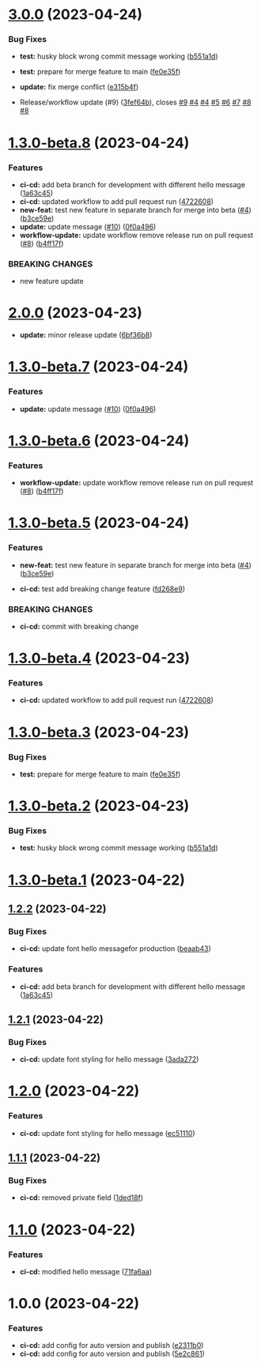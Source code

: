 # [3.0.0](https://github.com/habibadeku-cpi/auto-pub-ver-lib-poc/compare/v2.0.0...v3.0.0) (2023-04-24)


### Bug Fixes

* **test:** husky block wrong commit  message working ([b551a1d](https://github.com/habibadeku-cpi/auto-pub-ver-lib-poc/commit/b551a1d3b32d624e1d45eeab95076c977ed5a793))
* **test:** prepare for merge feature to main ([fe0e35f](https://github.com/habibadeku-cpi/auto-pub-ver-lib-poc/commit/fe0e35f2d90385970c2c19beedf5a2c690a9247b))
* **update:** fix merge conflict ([e315b4f](https://github.com/habibadeku-cpi/auto-pub-ver-lib-poc/commit/e315b4f5f84cbb9468c9e5b82d00d30af67c23d5))


* Release/workflow update (#9) ([3fef64b](https://github.com/habibadeku-cpi/auto-pub-ver-lib-poc/commit/3fef64b86d7f2e305fc0704defffebc04363e06a)), closes [#9](https://github.com/habibadeku-cpi/auto-pub-ver-lib-poc/issues/9) [#4](https://github.com/habibadeku-cpi/auto-pub-ver-lib-poc/issues/4) [#4](https://github.com/habibadeku-cpi/auto-pub-ver-lib-poc/issues/4) [#5](https://github.com/habibadeku-cpi/auto-pub-ver-lib-poc/issues/5) [#6](https://github.com/habibadeku-cpi/auto-pub-ver-lib-poc/issues/6) [#7](https://github.com/habibadeku-cpi/auto-pub-ver-lib-poc/issues/7) [#8](https://github.com/habibadeku-cpi/auto-pub-ver-lib-poc/issues/8) [#8](https://github.com/habibadeku-cpi/auto-pub-ver-lib-poc/issues/8)
# [1.3.0-beta.8](https://github.com/habibadeku-cpi/auto-pub-ver-lib-poc/compare/v1.3.0-beta.7...v1.3.0-beta.8) (2023-04-24)


### Features

* **ci-cd:** add beta branch for development with different hello message ([1a63c45](https://github.com/habibadeku-cpi/auto-pub-ver-lib-poc/commit/1a63c450d095b8f521b57a59eef288f9011edec9))
* **ci-cd:** updated workflow to add pull request run ([4722608](https://github.com/habibadeku-cpi/auto-pub-ver-lib-poc/commit/4722608bb1ef54fd481e9a7855c00cfcc7195df4))
* **new-feat:** test new feature in separate branch for merge into beta ([#4](https://github.com/habibadeku-cpi/auto-pub-ver-lib-poc/issues/4)) ([b3ce59e](https://github.com/habibadeku-cpi/auto-pub-ver-lib-poc/commit/b3ce59e2207f72355c380b36432b0344404eb69a))
* **update:** update message ([#10](https://github.com/habibadeku-cpi/auto-pub-ver-lib-poc/issues/10)) ([0f0a496](https://github.com/habibadeku-cpi/auto-pub-ver-lib-poc/commit/0f0a496dd48cb41a21ceac4ee02ea0da20259dcb))
* **workflow-update:** update workflow remove release run  on pull request ([#8](https://github.com/habibadeku-cpi/auto-pub-ver-lib-poc/issues/8)) ([b4ff17f](https://github.com/habibadeku-cpi/auto-pub-ver-lib-poc/commit/b4ff17f67409f533e46b3ad5fd3b814450ebdc93))


### BREAKING CHANGES

* new feature update

# [2.0.0](https://github.com/habibadeku-cpi/auto-pub-ver-lib-poc/compare/v1.2.2...v2.0.0) (2023-04-23)
* **update:** minor release update ([6bf36b8](https://github.com/habibadeku-cpi/auto-pub-ver-lib-poc/commit/6bf36b85524d12bb0a9b626413657938573e336b))

# [1.3.0-beta.7](https://github.com/habibadeku-cpi/auto-pub-ver-lib-poc/compare/v1.3.0-beta.6...v1.3.0-beta.7) (2023-04-24)


### Features

* **update:** update message ([#10](https://github.com/habibadeku-cpi/auto-pub-ver-lib-poc/issues/10)) ([0f0a496](https://github.com/habibadeku-cpi/auto-pub-ver-lib-poc/commit/0f0a496dd48cb41a21ceac4ee02ea0da20259dcb))

# [1.3.0-beta.6](https://github.com/habibadeku-cpi/auto-pub-ver-lib-poc/compare/v1.3.0-beta.5...v1.3.0-beta.6) (2023-04-24)


### Features

* **workflow-update:** update workflow remove release run  on pull request ([#8](https://github.com/habibadeku-cpi/auto-pub-ver-lib-poc/issues/8)) ([b4ff17f](https://github.com/habibadeku-cpi/auto-pub-ver-lib-poc/commit/b4ff17f67409f533e46b3ad5fd3b814450ebdc93))

# [1.3.0-beta.5](https://github.com/habibadeku-cpi/auto-pub-ver-lib-poc/compare/v1.3.0-beta.4...v1.3.0-beta.5) (2023-04-24)


### Features

* **new-feat:** test new feature in separate branch for merge into beta ([#4](https://github.com/habibadeku-cpi/auto-pub-ver-lib-poc/issues/4)) ([b3ce59e](https://github.com/habibadeku-cpi/auto-pub-ver-lib-poc/commit/b3ce59e2207f72355c380b36432b0344404eb69a))

* **ci-cd:** test add breaking change feature ([fd268e9](https://github.com/habibadeku-cpi/auto-pub-ver-lib-poc/commit/fd268e97d5898e55c26be467e7460dc7078ba037))


### BREAKING CHANGES

* **ci-cd:** commit with breaking change

# [1.3.0-beta.4](https://github.com/habibadeku-cpi/auto-pub-ver-lib-poc/compare/v1.3.0-beta.3...v1.3.0-beta.4) (2023-04-23)


### Features

* **ci-cd:** updated workflow to add pull request run ([4722608](https://github.com/habibadeku-cpi/auto-pub-ver-lib-poc/commit/4722608bb1ef54fd481e9a7855c00cfcc7195df4))


# [1.3.0-beta.3](https://github.com/habibadeku-cpi/auto-pub-ver-lib-poc/compare/v1.3.0-beta.2...v1.3.0-beta.3) (2023-04-23)


### Bug Fixes

* **test:** prepare for merge feature to main ([fe0e35f](https://github.com/habibadeku-cpi/auto-pub-ver-lib-poc/commit/fe0e35f2d90385970c2c19beedf5a2c690a9247b))

# [1.3.0-beta.2](https://github.com/habibadeku-cpi/auto-pub-ver-lib-poc/compare/v1.3.0-beta.1...v1.3.0-beta.2) (2023-04-23)


### Bug Fixes

* **test:** husky block wrong commit  message working ([b551a1d](https://github.com/habibadeku-cpi/auto-pub-ver-lib-poc/commit/b551a1d3b32d624e1d45eeab95076c977ed5a793))

# [1.3.0-beta.1](https://github.com/habibadeku-cpi/auto-pub-ver-lib-poc/compare/v1.2.1...v1.3.0-beta.1) (2023-04-22)

## [1.2.2](https://github.com/habibadeku-cpi/auto-pub-ver-lib-poc/compare/v1.2.1...v1.2.2) (2023-04-22)


### Bug Fixes

* **ci-cd:** update font hello messagefor production ([beaab43](https://github.com/habibadeku-cpi/auto-pub-ver-lib-poc/commit/beaab436abd1bb0dde3fcbd19b543a4bb1adedb0))


### Features

* **ci-cd:** add beta branch for development with different hello message ([1a63c45](https://github.com/habibadeku-cpi/auto-pub-ver-lib-poc/commit/1a63c450d095b8f521b57a59eef288f9011edec9))


## [1.2.1](https://github.com/habibadeku-cpi/auto-pub-ver-lib-poc/compare/v1.2.0...v1.2.1) (2023-04-22)


### Bug Fixes

* **ci-cd:** update font styling for hello message ([3ada272](https://github.com/habibadeku-cpi/auto-pub-ver-lib-poc/commit/3ada27249f02407b358b4ea028ea3daf5be53723))

# [1.2.0](https://github.com/habibadeku-cpi/auto-pub-ver-lib-poc/compare/v1.1.1...v1.2.0) (2023-04-22)


### Features

* **ci-cd:** update font styling for hello message ([ec51110](https://github.com/habibadeku-cpi/auto-pub-ver-lib-poc/commit/ec5111091165badc506cb4779f1574c5d0e9a2cf))

## [1.1.1](https://github.com/habibadeku-cpi/auto-pub-ver-lib-poc/compare/v1.1.0...v1.1.1) (2023-04-22)


### Bug Fixes

* **ci-cd:** removed private field ([1ded18f](https://github.com/habibadeku-cpi/auto-pub-ver-lib-poc/commit/1ded18f0dc78e0ed5ae2ccc4ed824687df47a2b6))

# [1.1.0](https://github.com/habibadeku-cpi/auto-pub-ver-lib-poc/compare/v1.0.0...v1.1.0) (2023-04-22)


### Features

* **ci-cd:** modified hello message ([71fa6aa](https://github.com/habibadeku-cpi/auto-pub-ver-lib-poc/commit/71fa6aacfac3cedb4c6c69804fa95999aa5bc253))

# 1.0.0 (2023-04-22)


### Features

* **ci-cd:** add config for auto version and publish ([e2311b0](https://github.com/habibadeku-cpi/auto-pub-ver-lib-poc/commit/e2311b06b231f363257f015b6152929c5b6d312e))
* **ci-cd:** add config for auto version and publish ([5e2c861](https://github.com/habibadeku-cpi/auto-pub-ver-lib-poc/commit/5e2c861e4ea98e6c4d93f3fa04f9cd9298510b00))
